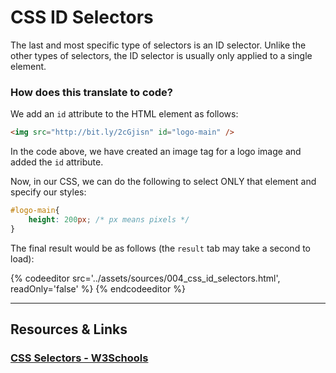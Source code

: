 # CSS ID Selectors

The last and most specific type of selectors is an ID selector. Unlike the other types of selectors, the ID selector is usually only applied to a single element. 


### How does this translate to code?

We add an `id` attribute to the HTML element as follows:

```html
<img src="http://bit.ly/2cGjisn" id="logo-main" />
```

In the code above, we have created an image tag for a logo image and added the `id` attribute.

Now, in our CSS, we can do the following to select ONLY that element and specify our styles:

```css
#logo-main{
    height: 200px; /* px means pixels */
}
```

The final result would be as follows (the `result` tab may take a second to load):

{% codeeditor src='../assets/sources/004_css_id_selectors.html', readOnly='false' %} {% endcodeeditor %}


----

## Resources & Links


### [CSS Selectors - W3Schools](http://www.w3schools.com/css/css_syntax.asp)

